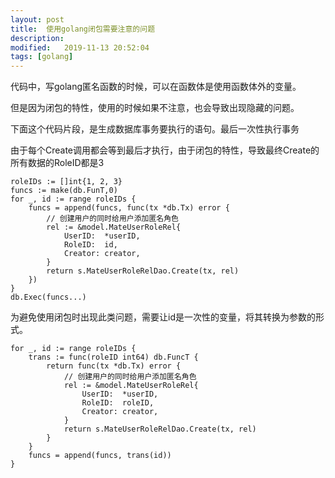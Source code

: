 ```yaml
---
layout: post
title:  使用golang闭包需要注意的问题
description: 
modified:   2019-11-13 20:52:04
tags: [golang]
---
```


代码中，写golang匿名函数的时候，可以在函数体是使用函数体外的变量。

但是因为闭包的特性，使用的时候如果不注意，也会导致出现隐藏的问题。

下面这个代码片段，是生成数据库事务要执行的语句。最后一次性执行事务

由于每个Create调用都会等到最后才执行，由于闭包的特性，导致最终Create的所有数据的RoleID都是3

```golang
roleIDs := []int{1, 2, 3}
funcs := make(db.FunT,0)
for _, id := range roleIDs {
	funcs = append(funcs, func(tx *db.Tx) error {
		// 创建用户的同时给用户添加匿名角色
		rel := &model.MateUserRoleRel{
			UserID:  *userID,
			RoleID:  id,
			Creator: creator,
		}
		return s.MateUserRoleRelDao.Create(tx, rel)
	})
}
db.Exec(funcs...)
```

为避免使用闭包时出现此类问题，需要让id是一次性的变量，将其转换为参数的形式。
```
for _, id := range roleIDs {
	trans := func(roleID int64) db.FuncT {
		return func(tx *db.Tx) error {
			// 创建用户的同时给用户添加匿名角色
			rel := &model.MateUserRoleRel{
				UserID:  *userID,
				RoleID:  roleID,
				Creator: creator,
			}
			return s.MateUserRoleRelDao.Create(tx, rel)
		}
	}
	funcs = append(funcs, trans(id))
}
```
